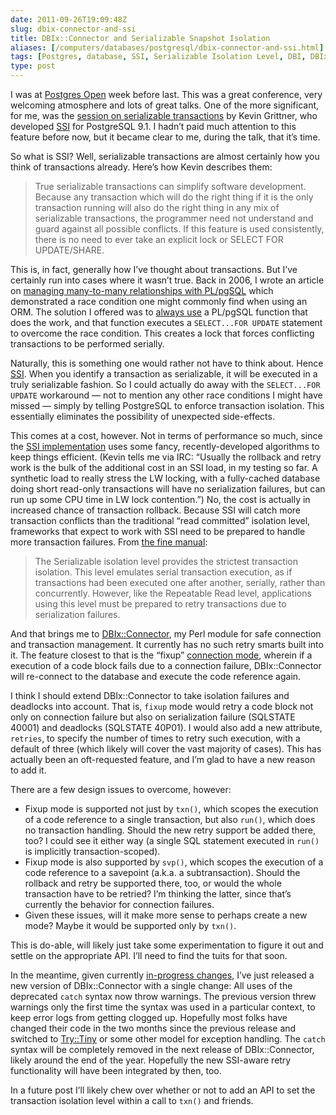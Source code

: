```yaml
--- 
date: 2011-09-26T19:09:48Z
slug: dbix-connector-and-ssi
title: DBIx::Connector and Serializable Snapshot Isolation
aliases: [/computers/databases/postgresql/dbix-connector-and-ssi.html]
tags: [Postgres, database, SSI, Serializable Isolation Level, DBI, DBIx::Connector, Perl]
type: post
---
```


<p>I was at <a href="http://postgresopen.org/">Postgres Open</a> week before last. This was
a great conference, very welcoming atmosphere and lots of great talks. One of
the more significant, for me, was the <a href="http://postgresopen.org/2011/schedule/presentations/61/">session on serializable transactions</a>
by Kevin Grittner, who developed <a href="http://wiki.postgresql.org/wiki/SSI">SSI</a> for PostgreSQL 9.1. I hadn’t paid
much attention to this feature before now, but it became clear to me, during
the talk, that it’s time.</p>

<p>So what is SSI? Well, serializable transactions are almost certainly how you
think of transactions already. Here’s how Kevin describes them:</p>

<blockquote><p>True serializable transactions can simplify software development. Because
any transaction which will do the right thing if it is the only transaction
running will also do the right thing in any mix of serializable
transactions, the programmer need not understand and guard against all
possible conflicts. If this feature is used consistently, there is no need
to ever take an explicit lock or SELECT FOR UPDATE/SHARE.</p></blockquote>

<p>This is, in fact, generally how I’ve thought about transactions. But I’ve
certainly run into cases where it wasn’t true. Back in 2006, I wrote an
article on <a href="http://onlamp.com/pub/a/onlamp/2006/06/29/many-to-many-with-plpgsql.html">managing many-to-many relationships with PL/pgSQL</a> which
demonstrated a race condition one might commonly find when using an ORM. The
solution I offered was to <a href="http://oreilly.com/pub/a/databases/2006/09/07/plpgsql-batch-updates.html?page=5" title="Batch Updates with PL/pgSQL (p.5)">always use</a> a PL/pgSQL function that does the
work, and that function executes a <code>SELECT...FOR UPDATE</code> statement to overcome
the race condition. This creates a lock that forces conflicting transactions
to be performed serially.</p>

<p>Naturally, this is something one would rather not have to think about. Hence
<a href="http://wiki.postgresql.org/wiki/SSI">SSI</a>. When you identify a transaction as serializable, it will be executed
in a truly serializable fashion. So I could actually do away with the
<code>SELECT...FOR UPDATE</code> workaround — not to mention any other race conditions I
might have missed — simply by telling PostgreSQL to enforce transaction
isolation. This essentially eliminates the possibility of unexpected
side-effects.</p>

<p>This comes at a cost, however. Not in terms of performance so much, since the
<a href="http://wiki.postgresql.org/wiki/Serializable">SSI implementation</a> uses some fancy, recently-developed algorithms to keep
things efficient. (Kevin tells me via IRC: “Usually the rollback and retry
work is the bulk of the additional cost in an SSI load, in my testing so far.
A synthetic load to really stress the LW locking, with a fully-cached database
doing short read-only transactions will have no serialization failures, but
can run up some CPU time in LW lock contention.”) No, the cost is actually in
increased chance of transaction rollback. Because SSI will catch more
transaction conflicts than the traditional “read committed” isolation level,
frameworks that expect to work with SSI need to be prepared to handle more
transaction failures. From <a href="http://www.postgresql.org/docs/current/static/transaction-iso.html#XACT-SERIALIZABLE">the fine manual</a>:</p>

<blockquote><p>The Serializable isolation level provides the strictest transaction
isolation. This level emulates serial transaction execution, as if
transactions had been executed one after another, serially, rather than
concurrently. However, like the Repeatable Read level, applications using
this level must be prepared to retry transactions due to serialization
failures.</p></blockquote>

<p>And that brings me to <a href="https://metacpan.org/module/DBIx::Connector">DBIx::Connector</a>, my Perl module for safe connection
and transaction management. It currently has no such retry smarts built into
it. The feature closest to that is the “fixup” <a href="https://metacpan.org/module/DBIx::Connector#Connection-Modes">connection mode</a>, wherein if
a execution of a code block fails due to a connection failure, DBIx::Connector
will re-connect to the database and execute the code reference again.</p>

<p>I think I should extend DBIx::Connector to take isolation failures and
deadlocks into account. That is, <code>fixup</code> mode would retry a code block not
only on connection failure but also on serialization failure (SQLSTATE 40001)
and deadlocks (SQLSTATE 40P01). I would also add a new attribute, <code>retries</code>,
to specify the number of times to retry such execution, with a default of
three (which likely will cover the vast majority of cases). This has actually
been an oft-requested feature, and I’m glad to have a new reason to add it.</p>

<p>There are a few design issues to overcome, however:</p>

<ul>
<li>Fixup mode is supported not just by <code>txn()</code>, which scopes the execution of a
code reference to a single transaction, but also <code>run()</code>, which does no
transaction handling. Should the new retry support be added there, too? I
could see it either way (a single SQL statement executed in <code>run()</code> is
implicitly transaction-scoped).</li>
<li>Fixup mode is also supported by <code>svp()</code>, which scopes the execution of a
code reference to a savepoint (a.k.a. a subtransaction). Should the rollback
and retry be supported there, too, or would the whole transaction have to be
retried? I’m thinking the latter, since that’s currently the behavior for
connection failures.</li>
<li>Given these issues, will it make more sense to perhaps create a new mode?
Maybe it would be supported only by <code>txn()</code>.</li>
</ul>


<p>This is do-able, will likely just take some experimentation to figure it out
and settle on the appropriate API. I’ll need to find the tuits for that soon.</p>

<p>In the meantime, given currently <a href="/computers/programming/perl/modules/dbix-connector-catch.html">in-progress changes</a>, I’ve just released a
new version of DBIx::Connector with a single change: All uses of the
deprecated <code>catch</code> syntax now throw warnings. The previous version threw
warnings only the first time the syntax was used in a particular context, to
keep error logs from getting clogged up. Hopefully most folks have changed
their code in the two months since the previous release and switched to
<a href="https://metacpan.org/module/Try::Tiny">Try::Tiny</a> or some other model for exception handling. The <code>catch</code> syntax
will be completely removed in the next release of DBIx::Connector, likely
around the end of the year. Hopefully the new SSI-aware retry functionality
will have been integrated by then, too.</p>

<p>In a future post I’ll likely chew over whether or not to add an API to set the
transaction isolation level within a call to <code>txn()</code> and friends.</p>
